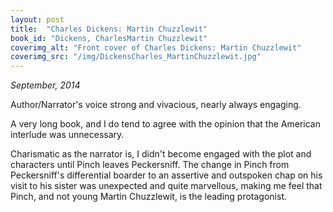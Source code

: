 ```yaml
---
layout: post
title:  "Charles Dickens: Martin Chuzzlewit"
book_id: "Dickens, CharlesMartin Chuzzlewit"
coverimg_alt: "Front cover of Charles Dickens: Martin Chuzzlewit"
coverimg_src: "/img/DickensCharles_MartinChuzzlewit.jpg"
---
```


_September, 2014_

Author/Narrator's voice strong and vivacious, nearly always engaging.

A very long book, and I do tend to agree with the opinion that the
American interlude was unnecessary.

Charismatic as the narrator is, I didn't become engaged with the plot
and characters until Pinch leaves Peckersniff. The change in Pinch
from Peckersniff's differential boarder to an assertive and outspoken
chap on his visit to his sister was unexpected and quite marvellous,
making me feel that Pinch, and not young Martin Chuzzlewit, is the
leading protagonist.


